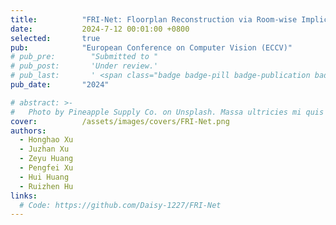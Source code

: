 ```yaml
---
title:          "FRI-Net: Floorplan Reconstruction via Room-wise Implicit Representation"
date:           2024-7-12 00:01:00 +0800
selected:       true
pub:            "European Conference on Computer Vision (ECCV)"
# pub_pre:        "Submitted to "
# pub_post:       'Under review.'
# pub_last:       ' <span class="badge badge-pill badge-publication badge-success">Spotlight</span>'
pub_date:       "2024"

# abstract: >-
#   Photo by Pineapple Supply Co. on Unsplash. Massa ultricies mi quis hendrerit dolor magna. Arcu non odio euismod lacinia at quis risus sed. Et tortor at risus viverra. Enim neque volutpat ac tincidunt. Dictum varius duis at consectetur lorem donec.
cover:          /assets/images/covers/FRI-Net.png
authors:
  - Honghao Xu
  - Juzhan Xu
  - Zeyu Huang
  - Pengfei Xu
  - Hui Huang
  - Ruizhen Hu
links:
  # Code: https://github.com/Daisy-1227/FRI-Net
---
```

